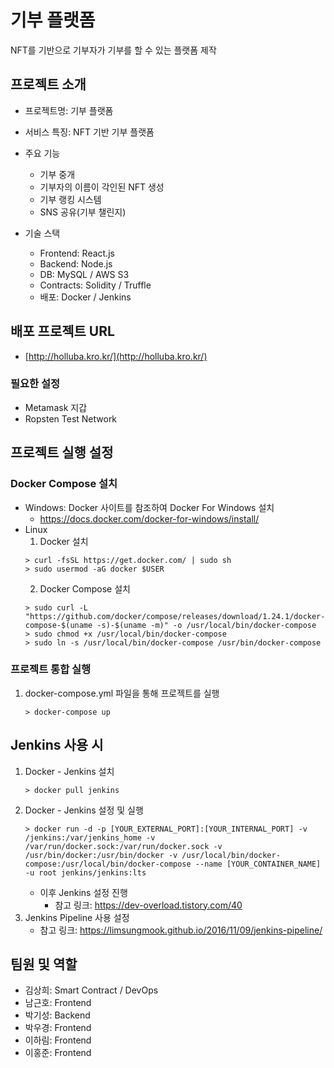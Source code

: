 # 기부 플랫폼

NFT를 기반으로 기부자가 기부를 할 수 있는 플랫폼 제작

## 프로젝트 소개

* 프로젝트명: 기부 플랫폼
* 서비스 특징: NFT 기반 기부 플랫폼
* 주요 기능
  * 기부 중개
  * 기부자의 이름이 각인된 NFT 생성
  * 기부 랭킹 시스템
  * SNS 공유(기부 챌린지)

* 기술 스택
  * Frontend: React.js
  * Backend: Node.js
  * DB: MySQL / AWS S3
  * Contracts: Solidity / Truffle
  * 배포: Docker / Jenkins

## 배포 프로젝트 URL
* [http://holluba.kro.kr/](http://holluba.kro.kr/)
### 필요한 설정
* Metamask 지갑
* Ropsten Test Network

## 프로젝트 실행 설정
### Docker Compose 설치
* Windows: Docker 사이트를 참조하여 Docker For Windows 설치
  * https://docs.docker.com/docker-for-windows/install/
* Linux
  1. Docker 설치
    ```
    > curl -fsSL https://get.docker.com/ | sudo sh
    > sudo usermod -aG docker $USER
    ```
  2. Docker Compose 설치
    ```
    > sudo curl -L "https://github.com/docker/compose/releases/download/1.24.1/docker-compose-$(uname -s)-$(uname -m)" -o /usr/local/bin/docker-compose
    > sudo chmod +x /usr/local/bin/docker-compose
    > sudo ln -s /usr/local/bin/docker-compose /usr/bin/docker-compose
    ```
### 프로젝트 통합 실행
1. docker-compose.yml 파일을 통해 프로젝트를 실행
    ```
    > docker-compose up
    ```

## Jenkins 사용 시
1. Docker - Jenkins 설치
    ```
    > docker pull jenkins
    ```
2. Docker - Jenkins 설정 및 실행
    ```
    > docker run -d -p [YOUR_EXTERNAL_PORT]:[YOUR_INTERNAL_PORT] -v /jenkins:/var/jenkins_home -v /var/run/docker.sock:/var/run/docker.sock -v /usr/bin/docker:/usr/bin/docker -v /usr/local/bin/docker-compose:/usr/local/bin/docker-compose --name [YOUR_CONTAINER_NAME] -u root jenkins/jenkins:lts
    ``` 
    * 이후 Jenkins 설정 진행
      * 참고 링크: https://dev-overload.tistory.com/40
3. Jenkins Pipeline 사용 설정
    * 참고 링크: https://limsungmook.github.io/2016/11/09/jenkins-pipeline/


## 팀원 및 역할

* 김상희: Smart Contract / DevOps
* 남근호: Frontend
* 박기성: Backend
* 박우경: Frontend
* 이하림: Frontend
* 이홍준: Frontend


